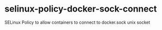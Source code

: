 # selinux-policy-docker-sock-connect
SELinux Policy to allow containers to connect to docker.sock unix socket
